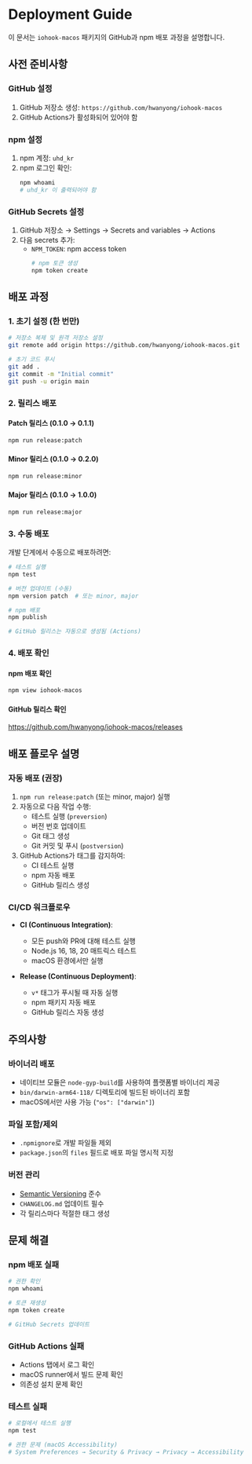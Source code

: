 # Deployment Guide

이 문서는 `iohook-macos` 패키지의 GitHub과 npm 배포 과정을 설명합니다.

## 사전 준비사항

### GitHub 설정
1. GitHub 저장소 생성: `https://github.com/hwanyong/iohook-macos`
2. GitHub Actions가 활성화되어 있어야 함

### npm 설정
1. npm 계정: `uhd_kr`
2. npm 로그인 확인:
   ```bash
   npm whoami
   # uhd_kr 이 출력되어야 함
   ```

### GitHub Secrets 설정
1. GitHub 저장소 → Settings → Secrets and variables → Actions
2. 다음 secrets 추가:
   - `NPM_TOKEN`: npm access token
     ```bash
     # npm 토큰 생성
     npm token create
     ```

## 배포 과정

### 1. 초기 설정 (한 번만)

```bash
# 저장소 복제 및 원격 저장소 설정
git remote add origin https://github.com/hwanyong/iohook-macos.git

# 초기 코드 푸시
git add .
git commit -m "Initial commit"
git push -u origin main
```

### 2. 릴리스 배포

#### Patch 릴리스 (0.1.0 → 0.1.1)
```bash
npm run release:patch
```

#### Minor 릴리스 (0.1.0 → 0.2.0)  
```bash
npm run release:minor
```

#### Major 릴리스 (0.1.0 → 1.0.0)
```bash
npm run release:major
```

### 3. 수동 배포

개발 단계에서 수동으로 배포하려면:

```bash
# 테스트 실행
npm test

# 버전 업데이트 (수동)
npm version patch  # 또는 minor, major

# npm 배포
npm publish

# GitHub 릴리스는 자동으로 생성됨 (Actions)
```

### 4. 배포 확인

#### npm 배포 확인
```bash
npm view iohook-macos
```

#### GitHub 릴리스 확인
https://github.com/hwanyong/iohook-macos/releases

## 배포 플로우 설명

### 자동 배포 (권장)
1. `npm run release:patch` (또는 minor, major) 실행
2. 자동으로 다음 작업 수행:
   - 테스트 실행 (`preversion`)
   - 버전 번호 업데이트
   - Git 태그 생성
   - Git 커밋 및 푸시 (`postversion`)
3. GitHub Actions가 태그를 감지하여:
   - CI 테스트 실행
   - npm 자동 배포
   - GitHub 릴리스 생성

### CI/CD 워크플로우
- **CI (Continuous Integration)**: 
  - 모든 push와 PR에 대해 테스트 실행
  - Node.js 16, 18, 20 매트릭스 테스트
  - macOS 환경에서만 실행

- **Release (Continuous Deployment)**:
  - `v*` 태그가 푸시될 때 자동 실행
  - npm 패키지 자동 배포
  - GitHub 릴리스 자동 생성

## 주의사항

### 바이너리 배포
- 네이티브 모듈은 `node-gyp-build`를 사용하여 플랫폼별 바이너리 제공
- `bin/darwin-arm64-118/` 디렉토리에 빌드된 바이너리 포함
- macOS에서만 사용 가능 (`"os": ["darwin"]`)

### 파일 포함/제외
- `.npmignore`로 개발 파일들 제외
- `package.json`의 `files` 필드로 배포 파일 명시적 지정

### 버전 관리
- [Semantic Versioning](https://semver.org/) 준수
- `CHANGELOG.md` 업데이트 필수
- 각 릴리스마다 적절한 태그 생성

## 문제 해결

### npm 배포 실패
```bash
# 권한 확인
npm whoami

# 토큰 재생성
npm token create

# GitHub Secrets 업데이트
```

### GitHub Actions 실패
- Actions 탭에서 로그 확인
- macOS runner에서 빌드 문제 확인
- 의존성 설치 문제 확인

### 테스트 실패
```bash
# 로컬에서 테스트 실행
npm test

# 권한 문제 (macOS Accessibility)
# System Preferences → Security & Privacy → Privacy → Accessibility
``` 